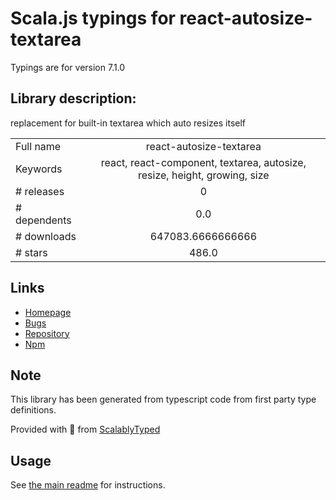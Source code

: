 
# Scala.js typings for react-autosize-textarea

Typings are for version 7.1.0

## Library description:
replacement for built-in textarea which auto resizes itself

|                    |                 |
| ------------------ | :-------------: |
| Full name          | react-autosize-textarea |
| Keywords           | react, react-component, textarea, autosize, resize, height, growing, size |
| # releases         | 0 |
| # dependents       | 0.0 |
| # downloads        | 647083.6666666666 |
| # stars            | 486.0 |

## Links
- [Homepage](https://github.com/buildo/react-autosize-textarea)
- [Bugs](https://github.com/buildo/react-autosize-textarea/issues)
- [Repository](https://github.com/buildo/react-autosize-textarea)
- [Npm](https://www.npmjs.com/package/react-autosize-textarea)
    


## Note
This library has been generated from typescript code from first party type definitions.

Provided with :purple_heart: from [ScalablyTyped](https://github.com/oyvindberg/ScalablyTyped)

## Usage
See [the main readme](../../readme.md) for instructions.


